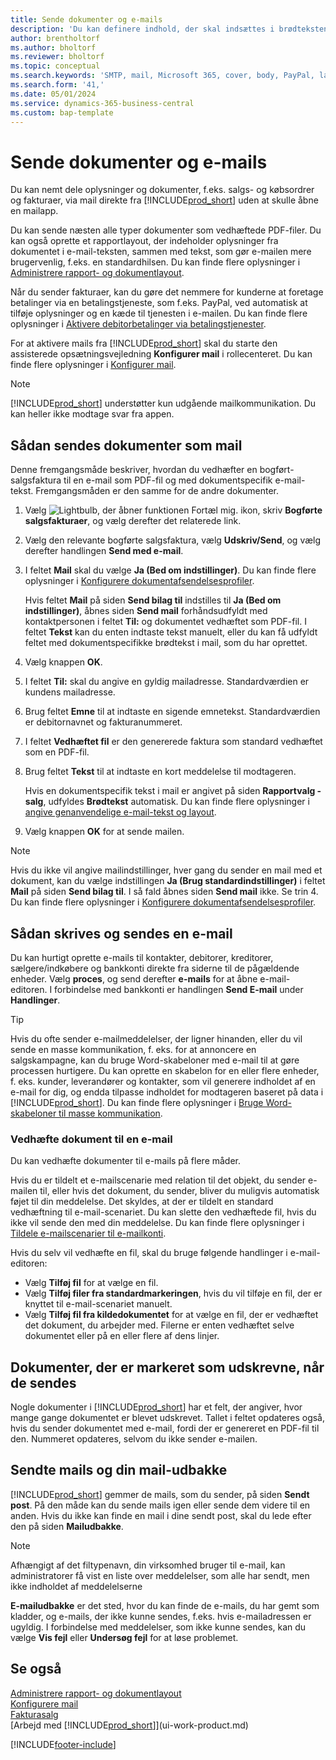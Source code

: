 ```yaml
---
title: Sende dokumenter og e-mails
description: 'Du kan definere indhold, der skal indsættes i brødteksten i en mail, f.eks. et PayPal-link. Du kan også knytte dokumenter til mails.'
author: brentholtorf
ms.author: bholtorf
ms.reviewer: bholtorf
ms.topic: conceptual
ms.search.keywords: 'SMTP, mail, Microsoft 365, cover, body, PayPal, layout'
ms.search.form: '41,'
ms.date: 05/01/2024
ms.service: dynamics-365-business-central
ms.custom: bap-template
---
```

# Sende dokumenter og e-mails

Du kan nemt dele oplysninger og dokumenter, f.eks. salgs- og købsordrer og fakturaer, via mail direkte fra [!INCLUDE[prod_short](includes/prod_short.md)] uden at skulle åbne en mailapp.  

Du kan sende næsten alle typer dokumenter som vedhæftede PDF-filer. Du kan også oprette et rapportlayout, der indeholder oplysninger fra dokumentet i e-mail-teksten, sammen med tekst, som gør e-mailen mere brugervenlig, f.eks. en standardhilsen. Du kan finde flere oplysninger i [Administrere rapport- og dokumentlayout](ui-manage-report-layouts.md).

Når du sender fakturaer, kan du gøre det nemmere for kunderne at foretage betalinger via en betalingstjeneste, som f.eks. PayPal, ved automatisk at tilføje oplysninger og en kæde til tjenesten i e-mailen. Du kan finde flere oplysninger i [Aktivere debitorbetalinger via betalingstjenester](sales-how-enable-payment-service-extensions.md).

For at aktivere mails fra [!INCLUDE[prod_short](includes/prod_short.md)] skal du starte den assisterede opsætningsvejledning **Konfigurer mail** i rollecenteret. Du kan finde flere oplysninger i [Konfigurer mail](admin-how-setup-email.md).

> [!NOTE]
> [!INCLUDE[prod_short](includes/prod_short.md)] understøtter kun udgående mailkommunikation. Du kan heller ikke modtage svar fra appen.

## Sådan sendes dokumenter som mail

Denne fremgangsmåde beskriver, hvordan du vedhæfter en bogført-salgsfaktura til en e-mail som PDF-fil og med dokumentspecifik e-mail-tekst. Fremgangsmåden er den samme for de andre dokumenter.

1. Vælg ![Lightbulb, der åbner funktionen Fortæl mig.](media/ui-search/search_small.png "Fortæl mig, hvad du vil foretage dig") ikon, skriv **Bogførte salgsfakturaer**, og vælg derefter det relaterede link.
2. Vælg den relevante bogførte salgsfaktura, vælg **Udskriv/Send**, og vælg derefter handlingen **Send med e-mail**.
3. I feltet **Mail** skal du vælge **Ja (Bed om indstillinger)**. Du kan finde flere oplysninger i [Konfigurere dokumentafsendelsesprofiler](sales-how-setup-document-send-profiles.md).

    Hvis feltet **Mail** på siden **Send bilag til** indstilles til **Ja (Bed om indstillinger)**, åbnes siden **Send mail** forhåndsudfyldt med kontaktpersonen i feltet **Til:** og dokumentet vedhæftet som PDF-fil. I feltet **Tekst** kan du enten indtaste tekst manuelt, eller du kan få udfyldt feltet med dokumentspecifikke brødtekst i mail, som du har oprettet.

4. Vælg knappen **OK**.
5. I feltet **Til:** skal du angive en gyldig mailadresse. Standardværdien er kundens mailadresse.
6. Brug feltet **Emne** til at indtaste en sigende emnetekst. Standardværdien er debitornavnet og fakturanummeret.
7. I feltet **Vedhæftet fil** er den genererede faktura som standard vedhæftet som en PDF-fil.
8. Brug feltet **Tekst** til at indtaste en kort meddelelse til modtageren.

    Hvis en dokumentspecifik tekst i mail er angivet på siden **Rapportvalg - salg**, udfyldes **Brødtekst** automatisk. Du kan finde flere oplysninger i [angive genanvendelige e-mail-tekst og layout](admin-how-setup-email.md#set-up-reusable-email-texts-and-layouts).
9. Vælg knappen **OK** for at sende mailen.

> [!NOTE]  
> Hvis du ikke vil angive mailindstillinger, hver gang du sender en mail med et dokument, kan du vælge indstillingen **Ja (Brug standardindstillinger)** i feltet **Mail** på siden **Send bilag til**. I så fald åbnes siden **Send mail** ikke. Se trin 4. Du kan finde flere oplysninger i [Konfigurere dokumentafsendelsesprofiler](sales-how-setup-document-send-profiles.md).  

## Sådan skrives og sendes en e-mail

Du kan hurtigt oprette e-mails til kontakter, debitorer, kreditorer, sælgere/indkøbere og bankkonti direkte fra siderne til de pågældende enheder. Vælg **proces**, og send derefter **e-mails** for at åbne e-mail-editoren. I forbindelse med bankkonti er handlingen **Send E-mail** under **Handlinger**.

> [!TIP]
> Hvis du ofte sender e-mailmeddelelser, der ligner hinanden, eller du vil sende en masse kommunikation, f. eks. for at annoncere en salgskampagne, kan du bruge Word-skabeloner med e-mail til at gøre processen hurtigere. Du kan oprette en skabelon for en eller flere enheder, f. eks. kunder, leverandører og kontakter, som vil generere indholdet af en e-mail for dig, og endda tilpasse indholdet for modtageren baseret på data i [!INCLUDE[prod_short](includes/prod_short.md)]. Du kan finde flere oplysninger i [Bruge Word-skabeloner til masse kommunikation](ui-mail-merge.md).  

### Vedhæfte dokument til en e-mail

Du kan vedhæfte dokumenter til e-mails på flere måder.

Hvis du er tildelt et e-mailscenarie med relation til det objekt, du sender e-mailen til, eller hvis det dokument, du sender, bliver du muligvis automatisk føjet til din meddelelse. Det skyldes, at der er tildelt en standard vedhæftning til e-mail-scenariet. Du kan slette den vedhæftede fil, hvis du ikke vil sende den med din meddelelse. Du kan finde flere oplysninger i [Tildele e-mailscenarier til e-mailkonti](admin-how-setup-email.md#assign-email-scenarios-to-email-accounts). 

Hvis du selv vil vedhæfte en fil, skal du bruge følgende handlinger i e-mail-editoren:

* Vælg **Tilføj fil** for at vælge en fil.
* Vælg **Tilføj filer fra standardmarkeringen**, hvis du vil tilføje en fil, der er knyttet til e-mail-scenariet manuelt.
* Vælg **Tilføj fil fra kildedokumentet** for at vælge en fil, der er vedhæftet det dokument, du arbejder med. Filerne er enten vedhæftet selve dokumentet eller på en eller flere af dens linjer.

## Dokumenter, der er markeret som udskrevne, når de sendes

Nogle dokumenter i [!INCLUDE[prod_short](includes/prod_short.md)] har et felt, der angiver, hvor mange gange dokumentet er blevet udskrevet. Tallet i feltet <!--"that field?" need a name...--> opdateres også, hvis du sender dokumentet med e-mail, fordi der er genereret en PDF-fil til den. Nummeret opdateres, selvom du ikke sender e-mailen. <!--guessing this is because emails are technically reports, so the counter bumps up whenever someone creates an email. Need to verify.-->

## Sendte mails og din mail-udbakke

[!INCLUDE[prod_short](includes/prod_short.md)] gemmer de mails, som du sender, på siden **Sendt post**. På den måde kan du sende mails igen eller sende dem videre til en anden. Hvis du ikke kan finde en mail i dine sendt post, skal du lede efter den på siden **Mailudbakke**. 

> [!NOTE]
> Afhængigt af det filtypenavn, din virksomhed bruger til e-mail, kan administratorer få vist en liste over meddelelser, som alle har sendt, men ikke indholdet af meddelelserne

**E-mailudbakke** er det sted, hvor du kan finde de e-mails, du har gemt som kladder, og e-mails, der ikke kunne sendes, f.eks. hvis e-mailadressen er ugyldig. I forbindelse med meddelelser, som ikke kunne sendes, kan du vælge **Vis fejl** eller **Undersøg fejl** for at løse problemet.  

## Se også

[Administrere rapport- og dokumentlayout](ui-manage-report-layouts.md)  
[Konfigurere mail](admin-how-setup-email.md)  
[Fakturasalg](sales-how-invoice-sales.md)  
[Arbejd med [!INCLUDE[prod_short](includes/prod_short.md)]](ui-work-product.md)


[!INCLUDE[footer-include](includes/footer-banner.md)]
